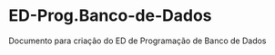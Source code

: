 ED-Prog.Banco-de-Dados
======================

Documento para criação do ED de Programação de Banco de Dados

